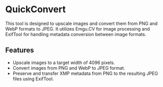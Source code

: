 # QuickConvert

This tool is designed to upscale images and convert them from PNG and WebP formats to JPEG. It utilizes Emgu.CV for image processing and ExifTool for handling metadata conversion between image formats.

## Features
- Upscale images to a target width of 4096 pixels.
- Convert images from PNG and WebP to JPEG format.
- Preserve and transfer XMP metadata from PNG to the resulting JPEG files using ExifTool.
